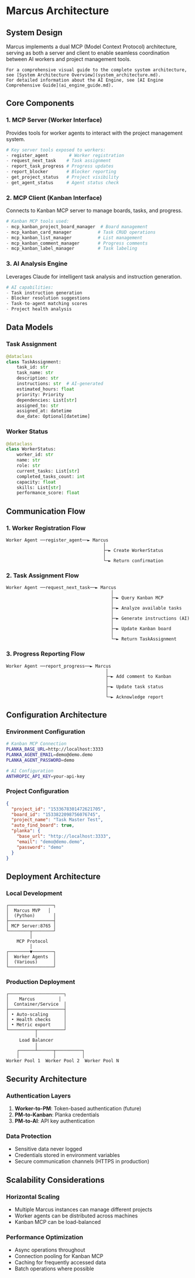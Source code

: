 # Marcus Architecture

## System Design

Marcus implements a dual MCP (Model Context Protocol) architecture, serving as both a server and client to enable seamless coordination between AI workers and project management tools.

```{note}
For a comprehensive visual guide to the complete system architecture, see [System Architecture Overview](system_architecture.md).
For detailed information about the AI Engine, see [AI Engine Comprehensive Guide](ai_engine_guide.md).
```

## Core Components

### 1. MCP Server (Worker Interface)
Provides tools for worker agents to interact with the project management system.

```python
# Key server tools exposed to workers:
- register_agent        # Worker registration
- request_next_task    # Task assignment
- report_task_progress # Progress updates
- report_blocker       # Blocker reporting
- get_project_status   # Project visibility
- get_agent_status     # Agent status check
```

### 2. MCP Client (Kanban Interface)
Connects to Kanban MCP server to manage boards, tasks, and progress.

```python
# Kanban MCP tools used:
- mcp_kanban_project_board_manager  # Board management
- mcp_kanban_card_manager          # Task CRUD operations
- mcp_kanban_list_manager          # List management
- mcp_kanban_comment_manager       # Progress comments
- mcp_kanban_label_manager         # Task labeling
```

### 3. AI Analysis Engine
Leverages Claude for intelligent task analysis and instruction generation.

```python
# AI capabilities:
- Task instruction generation
- Blocker resolution suggestions
- Task-to-agent matching scores
- Project health analysis
```

## Data Models

### Task Assignment
```python
@dataclass
class TaskAssignment:
    task_id: str
    task_name: str
    description: str
    instructions: str  # AI-generated
    estimated_hours: float
    priority: Priority
    dependencies: List[str]
    assigned_to: str
    assigned_at: datetime
    due_date: Optional[datetime]
```

### Worker Status
```python
@dataclass
class WorkerStatus:
    worker_id: str
    name: str
    role: str
    current_tasks: List[str]
    completed_tasks_count: int
    capacity: float
    skills: List[str]
    performance_score: float
```

## Communication Flow

### 1. Worker Registration Flow
```
Worker Agent ──register_agent──► Marcus
                                     │
                                     ├─► Create WorkerStatus
                                     │
                                     └─► Return confirmation
```

### 2. Task Assignment Flow
```
Worker Agent ──request_next_task──► Marcus
                                        │
                                        ├─► Query Kanban MCP
                                        │
                                        ├─► Analyze available tasks
                                        │
                                        ├─► Generate instructions (AI)
                                        │
                                        ├─► Update Kanban board
                                        │
                                        └─► Return TaskAssignment
```

### 3. Progress Reporting Flow
```
Worker Agent ──report_progress──► Marcus
                                      │
                                      ├─► Add comment to Kanban
                                      │
                                      ├─► Update task status
                                      │
                                      └─► Acknowledge report
```

## Configuration Architecture

### Environment Configuration
```bash
# Kanban MCP Connection
PLANKA_BASE_URL=http://localhost:3333
PLANKA_AGENT_EMAIL=demo@demo.demo
PLANKA_AGENT_PASSWORD=demo

# AI Configuration
ANTHROPIC_API_KEY=your-api-key
```

### Project Configuration
```json
{
  "project_id": "1533678301472621705",
  "board_id": "1533822098756076745",
  "project_name": "Task Master Test",
  "auto_find_board": true,
  "planka": {
    "base_url": "http://localhost:3333",
    "email": "demo@demo.demo",
    "password": "demo"
  }
}
```

## Deployment Architecture

### Local Development
```
┌─────────────────┐
│  Marcus MVP   │
│  (Python)       │
├─────────────────┤
│ MCP Server:8765 │
└────────┬────────┘
         │
    MCP Protocol
         │
┌────────▼────────┐
│  Worker Agents  │
│  (Various)      │
└─────────────────┘
```

### Production Deployment
```
┌─────────────────────┐
│    Marcus         │
│  Container/Service  │
├─────────────────────┤
│ • Auto-scaling      │
│ • Health checks     │
│ • Metric export     │
└──────────┬──────────┘
           │
     Load Balancer
           │
    ┌──────┴──────┬──────────┐
    │             │          │
Worker Pool 1  Worker Pool 2  Worker Pool N
```

## Security Architecture

### Authentication Layers
1. **Worker-to-PM**: Token-based authentication (future)
2. **PM-to-Kanban**: Planka credentials
3. **PM-to-AI**: API key authentication

### Data Protection
- Sensitive data never logged
- Credentials stored in environment variables
- Secure communication channels (HTTPS in production)

## Scalability Considerations

### Horizontal Scaling
- Multiple Marcus instances can manage different projects
- Worker agents can be distributed across machines
- Kanban MCP can be load-balanced

### Performance Optimization
- Async operations throughout
- Connection pooling for Kanban MCP
- Caching for frequently accessed data
- Batch operations where possible